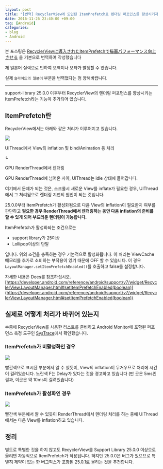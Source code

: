 ```yaml
---
layout: post
title: "[번역] RecyclerView에 도입된 ItemPrefetch로 렌더링 퍼포민스를 향상시키자 "
date: 2016-11-26 23:40:00 +09:00
tag: [Android]
categories:
- blog
- Android
---
```


본 포스팅은 [RecyclerViewに導入されたItemPrefetchで描画パフォーマンス向上させる](http://qiita.com/tomoima525/items/8855778d3052f964b4f4) 을 기본으로 번역하여 작성했습니다

제 일본어 실력으로 인하여 오역이나 오타가 발생할 수 있습니다.

실제 `슬라이드의 일본어` 부분을 번역했다는 점 양해바랍니다.

<!--more-->

- - -

support-library 25.0.0 이후부터 RecyclerView의 렌더링 퍼포먼스를 향상시키는 ItemPrefetch라는 기능이 추가되어 있습니다.

## ItemPrefetch란

RecyclerView에서는 아래와 같은 처리가 이루어지고 있습니다.

<img src="https://qiita-image-store.s3.amazonaws.com/0/39433/d0e66fd0-e4d5-ac16-79e4-c092c025d1f0.png" />

UIThread에서 View의 inflation 및 bind/Animation 등 처리

↓

GPU RenderThread에서 렌더링

GPU RenderThread에 넘어온 사이, UIThread는 idle 상태에 들어갑니다.

여기에서 문제가 되는 것은, 스크롤시 새로운 View를 inflate가 필요한 경우, UIThread에서 그 처리됨으로 렌더링 지연의 원인이 되는 것입니다.

25.0.0부터 ItemPrefetch가 활성화됨으로 다음 View의 inflation이 필요한지 여부를 판단하고 **필요한 경우 RenderThread에서 렌더링하는 동안 다음 inflation의 준비를 할 수 있게 되어 부드러운 렌더링이 가능합니다.** 

ItemPrefetch가 활성화되는 조건으로는

- support library가 25이상
- Lollipop이상의 단말

입니다. 위의 조건을 충족하는 경우 기본적으로 활성화됩니다. 이 처리는 ViewCache 메모리를 추가로 소비하는 부작용이 있기 때문에 OFF 할 수 있습니다. 이 경우 `LayoutManager.setItemPrefetchEnabled()`를 호출하고 false를 설정합니다.

자세한 내용은 Docs를 참조하십시오.
[https://developer.android.com/reference/android/support/v7/widget/RecyclerView.LayoutManager.html#setItemPrefetchEnabled(boolean)](https://developer.android.com/reference/android/support/v7/widget/RecyclerView.LayoutManager.html#setItemPrefetchEnabled(boolean))

## 실제로 어떻게 처리가 바뀌어 있는지

수중에 RecyclerView를 사용한 리스트를 준비하고 Android Monitor에 포함된 퍼포먼스 측정 도구인 [SysTrace](https://developer.android.com/studio/profile/systrace.html)에서 확인했습니다.

### ItemPrefetch가 비활성화인 경우

<img src="https://qiita-image-store.s3.amazonaws.com/0/39433/4601a259-297f-463a-ef66-1b1f6452545b.png"/>

빨간색으로 표시된 부분에서 알 수 있듯이, View의 inflation이 무거우므로 처리에 시간이 걸려있습니다. 노란색 F는 Delay가 있다는 것을 경고하고 있습니다 (딴 곳은 5ms인 결과, 이곳은 약 10ms이 걸려있습니다)

### ItemPrefetch가 활성화인 경우

<img src="https://qiita-image-store.s3.amazonaws.com/0/39433/b30edf0d-4ce0-5144-5624-78b62e7c665b.png"/>

빨간색 부분에서 알 수 있듯이 RenderThread에서 렌더링 처리를 하는 중에 UIThread에서는 다음 View를 inflation하고 있습니다. 

## 정리

별도로 특별한 것을 하지 않고도 RecyclerView를 Support Library 25.0.0 이상으로 올리면 자동적으로 ItemPrefetch가 적용됩니다. 하지만 25.0.0은 버그가 있으므로 특별히 제약이 없는 한 버그픽스가 포함된 25.0.1로 올리는 것을 추천합니다.